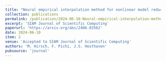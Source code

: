 ```yaml
---
title: "Neural empirical interpolation method for nonlinear model reduction"
collection: publications
permalink: /publication/2024-06-10-Neural-empirical-interpolation-method-for-nonlinear-model-reduction
excerpt: 'SIAM Journal of Scientific Computing'
paperurl: 'https://arxiv.org/abs/2406.03562'
date: 2024-06-10
item: 2
venue: 'Accepted to SIAM Journal of Scientific Computing'
authors: 'M. Hirsch, F. Pichi, J.S. Hesthaven'
pubsource: 'journal'
---
```

